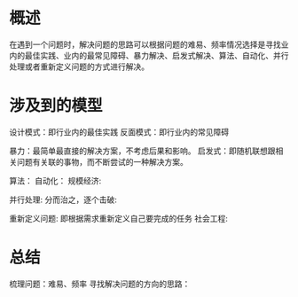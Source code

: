 # 概述
在遇到一个问题时，解决问题的思路可以根据问题的难易、频率情况选择是寻找业内的最佳实践、业内的最常见障碍、暴力解决、启发式解决、算法、自动化、并行处理或者重新定义问题的方式进行解决。

# 涉及到的模型
设计模式：即行业内的最佳实践
反面模式：即行业内的常见障碍

暴力：最简单最直接的解决方案，不考虑后果和影响。
启发式：即随机联想跟相关问题有关联的事物，而不断尝试的一种解决方案。

算法：
自动化：
规模经济:

并行处理:
分而治之，逐个击破:

重新定义问题: 即根据需求重新定义自己要完成的任务
社会工程:

# 总结
梳理问题：难易、频率
寻找解决问题的方向的思路：